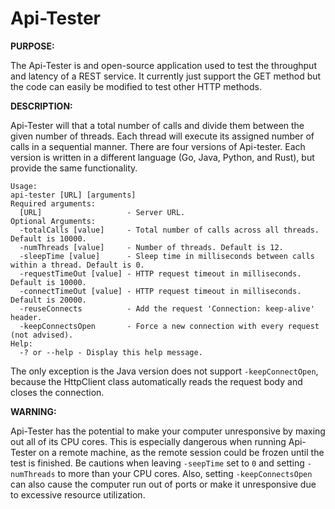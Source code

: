 # Api-Tester

**PURPOSE:**

The Api-Tester is and open-source application used to test the throughput and latency of a REST service.  It currently 
just support the GET method but the code can easily be modified to test other HTTP methods.

**DESCRIPTION:**

Api-Tester will that a total number of calls and divide them between the given number of threads.  Each thread will 
execute its assigned number of calls in a sequential manner.  There are four versions of Api-tester.  Each version is 
written in a different language (Go, Java, Python, and Rust), but provide the same functionality.  

	Usage:
	api-tester [URL] [arguments]
	Required arguments:
	  [URL]                   - Server URL.
	Optional Arguments:
	  -totalCalls [value]     - Total number of calls across all threads. Default is 10000.
	  -numThreads [value]     - Number of threads. Default is 12.
	  -sleepTime [value]      - Sleep time in milliseconds between calls within a thread. Default is 0.
	  -requestTimeOut [value] - HTTP request timeout in milliseconds. Default is 10000.
	  -connectTimeOut [value] - HTTP request timeout in milliseconds. Default is 20000.
	  -reuseConnects          - Add the request 'Connection: keep-alive' header.
	  -keepConnectsOpen       - Force a new connection with every request (not advised).
	Help:
	  -? or --help - Display this help message.

The only exception is the Java version does not support `-keepConnectOpen`, because the HttpClient class automatically 
reads the request body and closes the connection.

**WARNING:**

Api-Tester has the potential to make your computer unresponsive by maxing out all of its CPU cores.  This is 
especially dangerous when running Api-Tester on a remote machine, as the remote session could be frozen until the 
test is finished.  Be cautions when leaving `-seepTime` set to `0` and setting `-numThreads` to more than your CPU 
cores.  Also, setting `-keepConnectsOpen` can also cause the computer run out of ports or make it unresponsive due 
to excessive resource utilization. 

